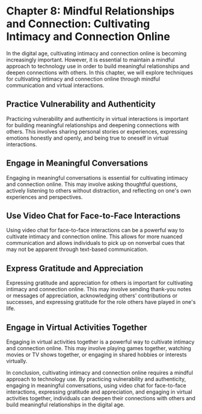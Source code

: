 Chapter 8: Mindful Relationships and Connection: Cultivating Intimacy and Connection Online
===========================================================================================

In the digital age, cultivating intimacy and connection online is becoming increasingly important. However, it is essential to maintain a mindful approach to technology use in order to build meaningful relationships and deepen connections with others. In this chapter, we will explore techniques for cultivating intimacy and connection online through mindful communication and virtual interactions.

Practice Vulnerability and Authenticity
---------------------------------------

Practicing vulnerability and authenticity in virtual interactions is important for building meaningful relationships and deepening connections with others. This involves sharing personal stories or experiences, expressing emotions honestly and openly, and being true to oneself in virtual interactions.

Engage in Meaningful Conversations
----------------------------------

Engaging in meaningful conversations is essential for cultivating intimacy and connection online. This may involve asking thoughtful questions, actively listening to others without distraction, and reflecting on one's own experiences and perspectives.

Use Video Chat for Face-to-Face Interactions
--------------------------------------------

Using video chat for face-to-face interactions can be a powerful way to cultivate intimacy and connection online. This allows for more nuanced communication and allows individuals to pick up on nonverbal cues that may not be apparent through text-based communication.

Express Gratitude and Appreciation
----------------------------------

Expressing gratitude and appreciation for others is important for cultivating intimacy and connection online. This may involve sending thank-you notes or messages of appreciation, acknowledging others' contributions or successes, and expressing gratitude for the role others have played in one's life.

Engage in Virtual Activities Together
-------------------------------------

Engaging in virtual activities together is a powerful way to cultivate intimacy and connection online. This may involve playing games together, watching movies or TV shows together, or engaging in shared hobbies or interests virtually.

In conclusion, cultivating intimacy and connection online requires a mindful approach to technology use. By practicing vulnerability and authenticity, engaging in meaningful conversations, using video chat for face-to-face interactions, expressing gratitude and appreciation, and engaging in virtual activities together, individuals can deepen their connections with others and build meaningful relationships in the digital age.
